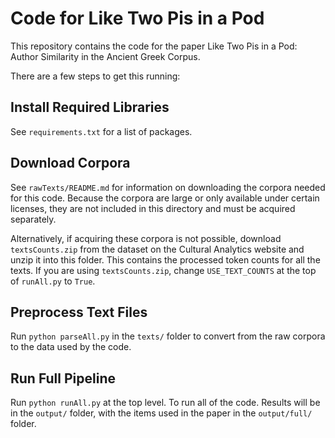 # Code for Like Two Pis in a Pod

This repository contains the code for the paper Like Two Pis in a Pod: Author Similarity in the Ancient Greek Corpus.

There are a few steps to get this running:

## Install Required Libraries

See `requirements.txt` for a list of packages.

## Download Corpora

See `rawTexts/README.md` for information on downloading the corpora needed for this code. Because the corpora are large or only available under certain licenses, they are not included in this directory and must be acquired separately.

Alternatively, if acquiring these corpora is not possible, download `textsCounts.zip` from the dataset on the Cultural Analytics website and unzip it into this folder. This contains the processed token counts for all the texts. If you are using `textsCounts.zip`, change `USE_TEXT_COUNTS` at the top of `runAll.py` to `True`.

## Preprocess Text Files

Run `python parseAll.py` in the `texts/` folder to convert from the raw corpora to the data used by the code.

## Run Full Pipeline

Run `python runAll.py` at the top level. To run all of the code. Results will be in the `output/` folder, with the items used in the paper in the `output/full/` folder.
